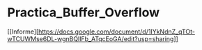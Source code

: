 # Practica_Buffer_Overflow

[[Informe][https://docs.google.com/document/d/1IYkNdnZ_qTOt-wTCUWMse6DL-wgnBQlIFb_ATqcEoGA/edit?usp=sharing]]
